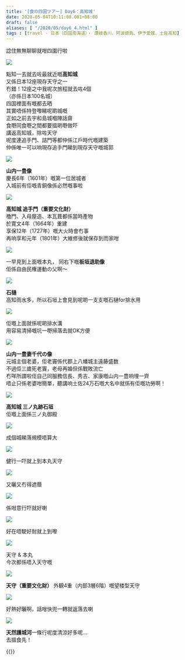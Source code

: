 ```yaml
---
title: '[食の四国ツアー] Day6：高知城'
date: 2020-05-04T10:11:00.001+08:00
draft: false
aliases: [ "/2020/05/day6_4.html" ]
tags : [travel - 日本（四国南海道）・ 讚岐香川、阿波徳島、伊予愛媛、土佐高知]
---
```


諗住無無聊聊就咁四圍行啦  

![](/images/shikoku6i.jpg)

點知一去就去咗最就近嘅**高知城**  
又係日本12座現存天守之一  
冇錯！12座之中我呢次旅程就去咗4個  
（亦係日本100名城）  
四国裡面有嘅都去晒  
其實唔係特登嚟睇呢啲城嘅  
正如之前去宇和島城嗰陣話齋  
食嘢同食嘢之間都要搵啲嘢做吓  
講返高知城，除咗天守  
呢度連追手門、詰門等都仲係江戶時代嘅建築  
仲係唯一可以响現存追手門睇到現存天守嘅城郭  

![](/images/shikoku6i1.jpg)

**山内一豊像**  
慶長6年（1601年）嘅第一位居城者  
入城前有佢嘅青銅像係必然嘅事啦  

![](/images/shikoku6i2.jpg)

**高知城 追手門（重要文化財）**  
櫓門、入母屋造、本瓦葺都係當時產物  
於寛文4年（1664年）重建  
享保12年（1727年）嘅大火時會冇事  
再响享和元年（1801年）大維修後就保存到而家咁  

![](/images/shikoku6i3.jpg)

一早見到上面嘅本丸， 同右下嘅**板垣退助像**  
佢係自由民権運動の父啊～  

![](/images/shikoku6i4.jpg)

**石樋**  
高知雨水多，所以石垣上會見到呢啲一支支嘅石樋for排水用  

![](/images/shikoku6i5.jpg)

佢嘅上面就係呢啲排水溝  
用容易清掃嘅坑一嘢掃落去就OK方便  

![](/images/shikoku6i6.jpg)

**山内一豊妻千代の像**  
元城主個老婆，佢老竇係代郡上八幡城主遠藤盛数  
不過佢三歲死老竇，老母再婚但係戰敗流亡  
冇咩所謂啦佢自己同服務信長、秀吉、家康嘅山内一豊响埋一齊  
唔止只係老婆咁簡單，聽講响土佐24万石嘅大名中就係有佢嘅功勞啊！  

![](/images/shikoku6i7.jpg)

**高知城 三ノ丸跡石垣**  
佢嘅上面係三ノ丸御殿  

![](/images/shikoku6i8.jpg)

成個城睇落規模唔算大  

![](/images/shikoku6i9.jpg)

健行一吓就上到本丸天守  

![](/images/shikoku6i10.jpg)

又曬又冇得遮蔭  

![](/images/shikoku6i11.jpg)

係咁意行吓就好喇  

![](/images/shikoku6i12.jpg)

好在唔駛好耐就上到嚟  

![](/images/shikoku6i13.jpg)

天守 & 本丸  
今次都係唔入天守嘅  

![](/images/shikoku6i14.jpg)

**天守（重要文化財）** 外観4重（内部3層6階）嘅望楼型天守  

![](/images/shikoku6i15.jpg)

好熱好曬啊，話咁快兜一轉就返落去喇

![](/images/shikoku6i16.jpg)

**天然護城河**一條行呢度清涼好多呢...  
去搵食先！ 

  
{{<shikoku>}}
